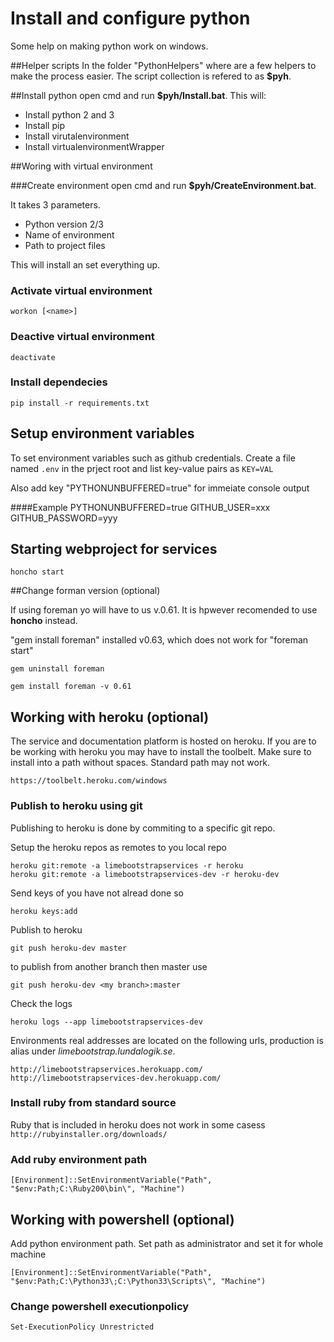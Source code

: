 Install and configure python
=======================

Some help on making python work on windows.

##Helper scripts
In the folder "PythonHelpers" where are a few helpers to make the process easier.
The script collection is refered to as __$pyh__.

##Install python
open cmd and run __$pyh/Install.bat__. This will:

+ Install python 2 and 3
+ Install pip
+ Install virutalenvironment
+ Install virtualenvironmentWrapper

##Woring with virtual environment

###Create environment
open cmd and run __$pyh/CreateEnvironment.bat__.

It takes 3 parameters.

+ Python version 2/3
+ Name of environment
+ Path to project files

This will install an set everything up.

### Activate virtual environment
`workon [<name>]`

### Deactive virtual environment
`deactivate`

### Install dependecies
`pip install -r requirements.txt`

## Setup environment variables
To set environment variables such as github credentials. Create a file named
`.env` in the prject root and list key-value pairs as
`KEY=VAL`

Also add key "PYTHONUNBUFFERED=true" for immeiate console output

####Example
	PYTHONUNBUFFERED=true
	GITHUB_USER=xxx
	GITHUB_PASSWORD=yyy

## Starting webproject for services
`honcho start`

##Change forman version (optional)

If using foreman yo will have to us v.0.61. It is hpwever recomended to use __honcho__ instead.

"gem install foreman" installed v0.63, which does not work for "foreman start"

`gem uninstall foreman`

`gem install foreman -v 0.61`

## Working with heroku (optional)
The service and documentation platform is hosted on heroku.
If you are to be working with heroku you may have to install the toolbelt.
Make sure to install into a path without spaces. Standard path may not work.

	https://toolbelt.heroku.com/windows

### Publish to heroku using git
Publishing to heroku is done by commiting to a specific git repo.

Setup the heroku repos as remotes to you local repo

	heroku git:remote -a limebootstrapservices -r heroku
	heroku git:remote -a limebootstrapservices-dev -r heroku-dev

Send keys of you have not alread done so

	heroku keys:add

Publish to heroku

	git push heroku-dev master

to publish from another branch then master use
	
	git push heroku-dev <my branch>:master

Check the logs

	heroku logs --app limebootstrapservices-dev

Environments real addresses are located on the following urls, production is alias under _limebootstrap.lundalogik.se_.

	http://limebootstrapservices.herokuapp.com/
	http://limebootstrapservices-dev.herokuapp.com/


### Install ruby from standard source

Ruby that is included in heroku does not work in some casess
`http://rubyinstaller.org/downloads/`

### Add ruby environment path

```
[Environment]::SetEnvironmentVariable("Path", "$env:Path;C:\Ruby200\bin\", "Machine")
```

## Working with powershell (optional)
Add python environment path.
Set path as administrator and set it for whole machine

```
[Environment]::SetEnvironmentVariable("Path", "$env:Path;C:\Python33\;C:\Python33\Scripts\", "Machine")
```
### Change powershell executionpolicy
`Set-ExecutionPolicy Unrestricted`